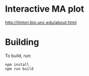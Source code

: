 # Interactive MA plot

<http://tintori.bio.unc.edu/about.html>

# Building

To build, run:

```
npm install
npm run build
```
